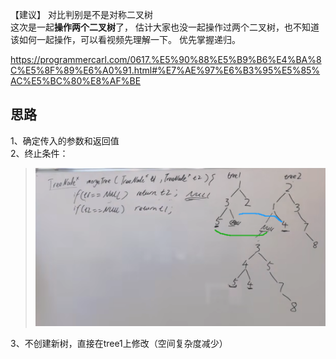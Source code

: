 【建议】 对比判别是不是对称二叉树  
这次是一起**操作两个二叉树**了， 估计大家也没一起操作过两个二叉树，也不知道该如何一起操作，可以看视频先理解一下。 优先掌握递归。

https://programmercarl.com/0617.%E5%90%88%E5%B9%B6%E4%BA%8C%E5%8F%89%E6%A0%91.html#%E7%AE%97%E6%B3%95%E5%85%AC%E5%BC%80%E8%AF%BE  

## 思路
1、确定传入的参数和返回值  
2、终止条件：
 > ![img.png](img.png)

3、不创建新树，直接在tree1上修改（空间复杂度减少）
